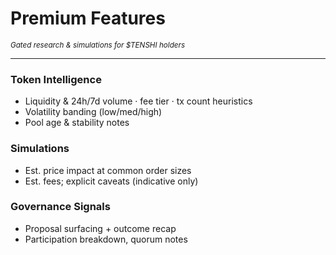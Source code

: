 # Premium Features

<small><em>Gated research & simulations for $TENSHI holders</em></small>

---



### Token Intelligence
- Liquidity & 24h/7d volume · fee tier · tx count heuristics  
- Volatility banding (low/med/high)  
- Pool age & stability notes  

### Simulations
- Est. price impact at common order sizes  
- Est. fees; explicit caveats (indicative only)  

### Governance Signals
- Proposal surfacing + outcome recap  
- Participation breakdown, quorum notes
